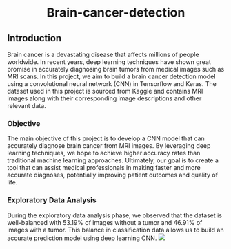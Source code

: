 # <h1 align = 'center'> Brain-cancer-detection </h1>
## Introduction
Brain cancer is a devastating disease that affects millions of people worldwide. In recent years, deep learning techniques have shown great promise in accurately diagnosing brain tumors from medical images such as MRI scans. In this project, we aim to build a brain cancer detection model using a convolutional neural network (CNN) in Tensorflow and Keras. The dataset used in this project is sourced from Kaggle and contains MRI images along with their corresponding image descriptions and other relevant data.

### Objective
The main objective of this project is to develop a CNN model that can accurately diagnose brain cancer from MRI images. By leveraging deep learning techniques, we hope to achieve higher accuracy rates than traditional machine learning approaches. Ultimately, our goal is to create a tool that can assist medical professionals in making faster and more accurate diagnoses, potentially improving patient outcomes and quality of life.

### Exploratory Data Analysis
During the exploratory data analysis phase, we observed that the dataset is well-balanced with 53.19% of images without a tumor and 46.91% of images with a tumor. This balance in classification data allows us to build an accurate prediction model using deep learning CNN.
![](<"https://lh3.googleusercontent.com/aWEJJhzN9aaLdKyQevRjB1e_zizK3ne_UDFswiKZb09OsmGCdnOgUOzNLswYvQG580gESb247L_u2ubSLPdYAQqaTZ63FzvSB96yyQc-awUxYIwGXYYpAz0t83D3cnAmNGbK_8L1C_uZaxlGaFS3MS9dzg252PzMHYBznbZNgjhx35vPzQJl44hN68s__d9nLuy1kiKFwzw-176U1kmPBu0KO49q84F6GvGMyeJpnH8N1lE9Rlu_yQUf2W332UURbkQnFDjanzaPIwReqVKSlVo5UBUK4JgXOP_nwPtWyilThYn5mW30REBypiKvFwlO77YCDa0NFkIRbTN7SVq3ed16ENAtYVVuGzrWQCxTXc8kl2hh1AwvQzAzECLyqfRGMELhgFLrHWstgoJW6mUnvMuudoBNd8_TA-LNQBLJJHcbNC-Ul8aQ8EfhPsuo8suOwe3zwBwmsH6BsbJ4mK6nxpFZhUtqJ1ZiF8eJCE2oJSKJyutDNxdX0uqzVmY2n5H3gyOelB4vtwB9_ChBey0HPdmGADSSi11O66OVqzQw9D2aQOMkKt071dJbWph0-OKWV09SL2pGdXp8y2wMLV407MjZ_uW6sdRh4dcUyzQK3EAn4BYpQQVS0tVFxQofepgQYNMZDZWlfIdzxv_C579J5rgMgBl_U9hnNxIhEuI1K_DIseQQioyeXHiizyOojlC6lDOyvAuq-AOQSyWLath7PG_29oupkuHMUhlzDAuzGqEFUGFTEavlcZyrWPIMxQ4MDydqOgqcfqHWQiwXG1_tUV7snlra22FzIAw0U1nFXl7CVNhReVUKv8Lwwo-Yb5qyCD_Zr6mIbjeOX7xU5r9XuOkiT6X6J95d0VKXTs_M6MpmR_kddqzQhrno-Ev_RQujykejHq2wiF9QnKfdVS8zMVT0GfozuIIl9wvRswdNJZbNfeeH5fBY8XbVZrGztpxsh2p9b_2rgk1pUEHQYTA=w687-h468-s-no?authuser=0">)


